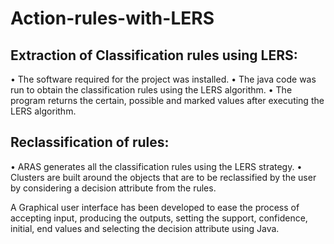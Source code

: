 # Action-rules-with-LERS

## Extraction of Classification rules using LERS:

• The software required for the project was installed.
• The java code was run to obtain the classification rules using the LERS algorithm.
• The program returns the certain, possible and marked values after executing the LERS algorithm.

## Reclassification of rules:

• ARAS generates all the classification rules using the LERS strategy.
• Clusters are built around the objects that are to be reclassified by the user by considering a decision attribute from the rules.

A Graphical user interface has been developed to ease the process of accepting input, producing the outputs, setting the support, confidence, initial, end values 
and selecting the decision attribute using Java.
